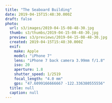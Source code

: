 ```yaml
---
title: "The Seaboard Building"
date: 2019-04-15T15:48:30.000Z
draft: false
photo:
  url: s3/images/2019-04-15-08-48-30.jpg
  thumb: s3/thumbs/2019-04-15-08-48-30.jpg
  preview: s3/previews/2019-04-15-08-48-30.jpg
  created: 2019-04-15T15:48:30.000Z
  exif:
    make: Apple
    model: "iPhone 7"
    lens: "iPhone 7 back camera 3.99mm f/1.8"
    iso: 20
    aperture: 1.8
    shutter_speed: 1/2519
    focal_length: "4.0 mm"
    gps: "47.6099166666667 -122.336380555556"
  title: null
  caption: null
---
```

